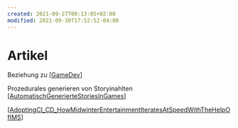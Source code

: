 ```yaml
---
created: 2021-09-27T00:13:05+02:00
modified: 2021-09-30T17:52:52-04:00
---
```


# Artikel

Beziehung zu [[GameDev]]

Prozedurales generieren von Storyinahlten [[AutomatischGenerierteStoriesInGames]]

[[AdoptingCI_CD_HowMidwinterEntertainmentIteratesAtSpeedWithTheHelpOfIMS]]





[//begin]: # "Autogenerated link references for markdown compatibility"
[GameDev]: GameDev "GameDev"
[AutomatischGenerierteStoriesInGames]: AutomatischGenerierteStoriesInGames "Automatisch generierte Stories in Games"
[AdoptingCI_CD_HowMidwinterEntertainmentIteratesAtSpeedWithTheHelpOfIMS]: ../Articles/AdoptingCI_CD_HowMidwinterEntertainmentIteratesAtSpeedWithTheHelpOfIMS "Adopting CI/CD: How Midwinter Entertainment iterates at speed with the help of IMS"
[//end]: # "Autogenerated link references"
